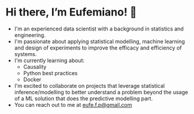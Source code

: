 

# Hi there, I’m Eufemiano! 👋

* I'm an experienced data scientist with a background in statistics and engineering.
* I'm passionate about applying statistical modelling, machine learning and design of experiments to improve the efficacy and efficiency of systems.
* I'm currently learning about:
  - Causality
  - Python best practices
  - Docker
* I'm excited to collaborate on projects that leverage statistical inference/modelling to better understand a problem beyond the usage of a ML solution that
  does the predictive modelling part.
* You can reach out to me at eufe.f.p@gmail.com

<!---
eufemianofp/eufemianofp is a ✨ special ✨ repository because its `README.md` (this file) appears on your GitHub profile.
You can click the Preview link to take a look at your changes.
--->
